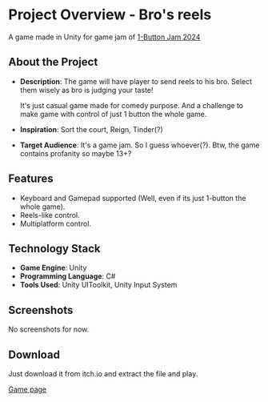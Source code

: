 # **Project Overview - Bro's reels**

A game made in Unity for game jam of [1-Button Jam 2024](https://itch.io/jam/1-button-jam-2024)

## **About the Project**

- **Description**:
  The game will have player to send reels to his bro.
  Select them wisely as bro is judging your taste!

  It's just casual game made for comedy purpose.
  And a challenge to make game with control of just 1 button the whole game.

- **Inspiration**: Sort the court, Reign, Tinder(?)

- **Target Audience**: It's a game jam. So I guess whoever(?). Btw, the game contains profanity so maybe 13+?

## **Features**

- Keyboard and Gamepad supported (Well, even if its just 1-button the whole game).
- Reels-like control.
- Multiplatform control.

## **Technology Stack**

- **Game Engine**: Unity
- **Programming Language**: C#
- **Tools Used**: Unity UIToolkit, Unity Input System

## **Screenshots**

No screenshots for now.

## **Download**

Just download it from itch.io and extract the file and play.

[Game page](https://wasabiboy.itch.io/bros-reels)
